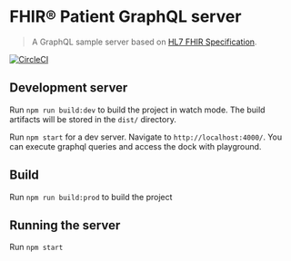 
# FHIR® Patient GraphQL server
> A GraphQL sample server based on [HL7 FHIR Specification](https://www.hl7.org/fhir/).

[![CircleCI](https://circleci.com/gh/michelekorell/patient-fhir-graphql/tree/master.svg?style=svg)](https://circleci.com/gh/michelekorell/patient-fhir-graphql/tree/master)

## Development server

Run `npm run build:dev` to build the project in watch mode. The build artifacts will be stored in the `dist/` directory.

Run `npm start` for a dev server. Navigate to `http://localhost:4000/`. You can execute graphql queries and access the dock with playground.

## Build

Run `npm run build:prod` to build the project

## Running the server

Run `npm start`
